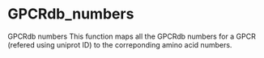 # GPCRdb_numbers
GPCRdb numbers
This function maps all the GPCRdb numbers for a GPCR (refered using uniprot ID) to the correponding amino acid numbers.   
